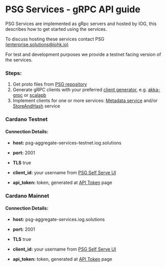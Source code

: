 # PSG Services - gRPC API guide

PSG Services are implemented as gRpc servers and hosted by IOG, this describes how to get started using the services.

To discuss hosting these services contact PSG [(enterprise.solutions@iohk.io)](mailto:enterprise.solutions@iohk.io)

For test and development purposes we provide a testnet facing version of the services.
 
### **Steps:**
1. Get proto files from [PSG repository](https://github.com/input-output-hk/PSG/tree/develop/protos)
2. Generate gRPC clients with your preferred [client generator](https://grpc.io/docs/languages/), e.g. [akka-grpc](https://doc.akka.io/docs/akka-grpc/current/index.html) or [scalapb](https://github.com/scalapb/ScalaPB)
3. Implement clients for one or more services: [Metadata service](https://psg-services.readthedocs.io/en/latest/guides/metadata_service_guide.html) and/or [StoreAndHash](https://psg-services.readthedocs.io/en/latest/guides/store_and_hash_service_guide.html) service


### Cardano Testnet  

#### **Connection Details:**

- **host:** psg-aggregate-services-testnet.iog.solutions
- **port:** 2001
- **TLS** true

- **client_id:** your username from [PSG Self Serve UI](https://psg-testnet.iog.services)
- **api_token:** token, generated at [API Token](https://psg-testnet.iog.services/apitokens) page


### Cardano Mainnet

#### **Connection Details:**
- **host:** psg-aggregate-services.iog.solutions
- **port:** 2001
- **TLS** true

- **client_id:** your username from [PSG Self Serve UI](https://psg.iog.services)
- **api_token:** token, generated at [API Token](https://psg.iog.services/apitokens) page

